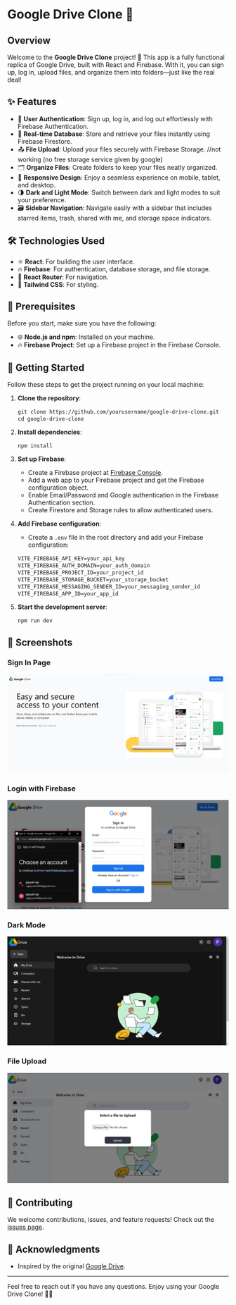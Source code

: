 # Google Drive Clone 📂

## Overview

Welcome to the **Google Drive Clone** project! 🎉 This app is a fully functional replica of Google Drive, built with React and Firebase. With it, you can sign up, log in, upload files, and organize them into folders—just like the real deal!

## ✨ Features

- 🔐 **User Authentication**: Sign up, log in, and log out effortlessly with Firebase Authentication.
- 📄 **Real-time Database**: Store and retrieve your files instantly using Firebase Firestore.
- 📤 **File Upload**: Upload your files securely with Firebase Storage. //not working (no free storage service given by google)
- 🗂️ **Organize Files**: Create folders to keep your files neatly organized.
- 📱 **Responsive Design**: Enjoy a seamless experience on mobile, tablet, and desktop.
- 🌗 **Dark and Light Mode**: Switch between dark and light modes to suit your preference.
- 🗃️ **Sidebar Navigation**: Navigate easily with a sidebar that includes starred items, trash, shared with me, and storage space indicators.

## 🛠️ Technologies Used

- ⚛️ **React**: For building the user interface.
- 🔥 **Firebase**: For authentication, database storage, and file storage.
- 🚦 **React Router**: For navigation.
- 🎨 **Tailwind CSS**: For styling.

## 🔧 Prerequisites

Before you start, make sure you have the following:

- 🌐 **Node.js and npm**: Installed on your machine.
- 🔥 **Firebase Project**: Set up a Firebase project in the Firebase Console.

## 🚀 Getting Started

Follow these steps to get the project running on your local machine:

1. **Clone the repository**:
    ```plaintext
    git clone https://github.com/yourusername/google-drive-clone.git
    cd google-drive-clone
    ```

2. **Install dependencies**:
    ```plaintext
    npm install
    ```

3. **Set up Firebase**:
    - Create a Firebase project at [Firebase Console](https://console.firebase.google.com/).
    - Add a web app to your Firebase project and get the Firebase configuration object.
    - Enable Email/Password and Google authentication in the Firebase Authentication section.
    - Create Firestore and Storage rules to allow authenticated users.

4. **Add Firebase configuration**:
    - Create a `.env` file in the root directory and add your Firebase configuration:
    ```plaintext
    VITE_FIREBASE_API_KEY=your_api_key
    VITE_FIREBASE_AUTH_DOMAIN=your_auth_domain
    VITE_FIREBASE_PROJECT_ID=your_project_id
    VITE_FIREBASE_STORAGE_BUCKET=your_storage_bucket
    VITE_FIREBASE_MESSAGING_SENDER_ID=your_messaging_sender_id
    VITE_FIREBASE_APP_ID=your_app_id
    ```

5. **Start the development server**:
    ```plaintext
    npm run dev
    ```

## 📸 Screenshots


### Sign In Page
![Sign In Page](screenshots/home.jpg)

### Login with Firebase
![Login with Firebase](screenshots/login.png)

### Dark Mode
![Dark Mode](screenshots/darkmode.png)

### File Upload
![File Upload](screenshots/upload.png)

## 🤝 Contributing

We welcome contributions, issues, and feature requests! Check out the [issues page](https://github.com/yourusername/google-drive-clone/issues).

## 🙌 Acknowledgments

- Inspired by the original [Google Drive](https://drive.google.com/).

---

Feel free to reach out if you have any questions. Enjoy using your Google Drive Clone! 📂🚀
